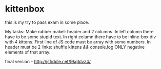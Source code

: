 kittenbox
=========

this is my try to pass exam in some place.

My tasks:
Make rubber maket: header and 2 columns. 
In left column there have to be some stupid text. 
In right column there have to be inline-box div with 4 kittens. 
First line of JS code must be array with some numbers. 
In header must be 2 links: 
shuffle kittens _&&_ 
console.log ONLY negative elements of that array. 

final version - http://jsfiddle.net/9kqtdvz4/
